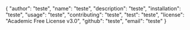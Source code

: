 {
	"author": "teste",
	"name": "teste",
	"description": "teste",
	"installation": "teste",
	"usage": "teste",
	"contributing": "teste",
	"test": "teste",
	"license": "Academic Free License v3.0",
	"github": "teste",
	"email": "teste"
}